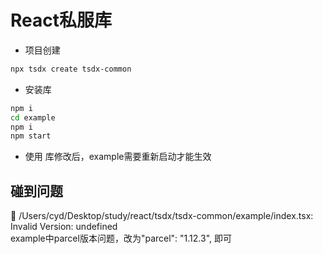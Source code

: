 # React私服库

* 项目创建
```bash
npx tsdx create tsdx-common
```

* 安装库
```bash
npm i
cd example
npm i
npm start
```

* 使用
库修改后，example需要重新启动才能生效  

## 碰到问题

🚨  /Users/cyd/Desktop/study/react/tsdx/tsdx-common/example/index.tsx: Invalid Version: undefined  
example中parcel版本问题，改为"parcel": "1.12.3", 即可  

